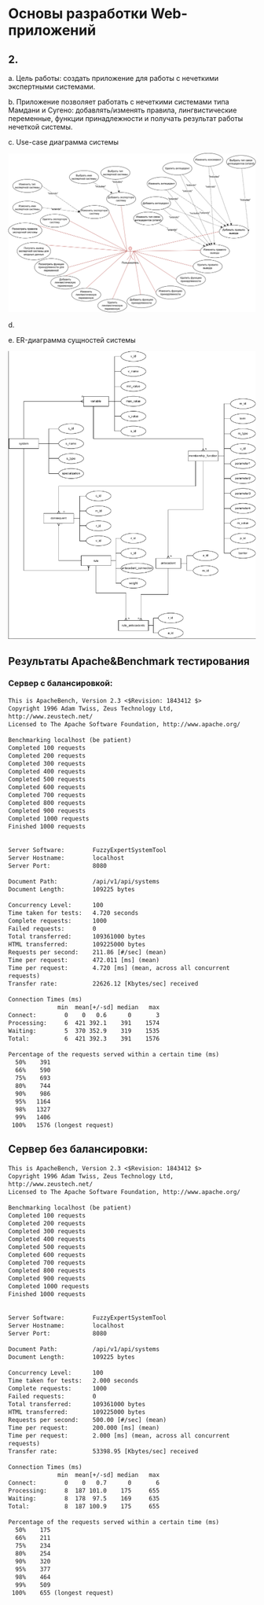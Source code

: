 # Основы разработки Web-приложений

## 2.

a. Цель работы: создать приложение для работы с нечеткими экспертными системами.

b. Приложение позволяет работать с нечеткими системами типа Мамдани и Сугено: добавлять/изменять правила, лингвистические переменные, функции принадлежности и получать результат работы нечеткой системы.

c. Use-case диаграмма системы

![use-case](docs/use-case.png)

d. 

e. ER-диаграмма сущностей системы

![ER](docs/ER.png)

## Результаты Apache&Benchmark тестирования

### Сервер с балансировкой:

```
This is ApacheBench, Version 2.3 <$Revision: 1843412 $>
Copyright 1996 Adam Twiss, Zeus Technology Ltd, http://www.zeustech.net/
Licensed to The Apache Software Foundation, http://www.apache.org/

Benchmarking localhost (be patient)
Completed 100 requests
Completed 200 requests
Completed 300 requests
Completed 400 requests
Completed 500 requests
Completed 600 requests
Completed 700 requests
Completed 800 requests
Completed 900 requests
Completed 1000 requests
Finished 1000 requests


Server Software:        FuzzyExpertSystemTool
Server Hostname:        localhost
Server Port:            8080

Document Path:          /api/v1/api/systems
Document Length:        109225 bytes

Concurrency Level:      100
Time taken for tests:   4.720 seconds
Complete requests:      1000
Failed requests:        0
Total transferred:      109361000 bytes
HTML transferred:       109225000 bytes
Requests per second:    211.86 [#/sec] (mean)
Time per request:       472.011 [ms] (mean)
Time per request:       4.720 [ms] (mean, across all concurrent requests)
Transfer rate:          22626.12 [Kbytes/sec] received

Connection Times (ms)
              min  mean[+/-sd] median   max
Connect:        0    0   0.6      0       3
Processing:     6  421 392.1    391    1574
Waiting:        5  370 352.9    319    1535
Total:          6  421 392.3    391    1576

Percentage of the requests served within a certain time (ms)
  50%    391
  66%    590
  75%    693
  80%    744
  90%    986
  95%   1164
  98%   1327
  99%   1406
 100%   1576 (longest request)

```

## Сервер без балансировки:

```
This is ApacheBench, Version 2.3 <$Revision: 1843412 $>
Copyright 1996 Adam Twiss, Zeus Technology Ltd, http://www.zeustech.net/
Licensed to The Apache Software Foundation, http://www.apache.org/

Benchmarking localhost (be patient)
Completed 100 requests
Completed 200 requests
Completed 300 requests
Completed 400 requests
Completed 500 requests
Completed 600 requests
Completed 700 requests
Completed 800 requests
Completed 900 requests
Completed 1000 requests
Finished 1000 requests


Server Software:        FuzzyExpertSystemTool
Server Hostname:        localhost
Server Port:            8080

Document Path:          /api/v1/api/systems
Document Length:        109225 bytes

Concurrency Level:      100
Time taken for tests:   2.000 seconds
Complete requests:      1000
Failed requests:        0
Total transferred:      109361000 bytes
HTML transferred:       109225000 bytes
Requests per second:    500.00 [#/sec] (mean)
Time per request:       200.000 [ms] (mean)
Time per request:       2.000 [ms] (mean, across all concurrent requests)
Transfer rate:          53398.95 [Kbytes/sec] received

Connection Times (ms)
              min  mean[+/-sd] median   max
Connect:        0    0   0.7      0       6
Processing:     8  187 101.0    175     655
Waiting:        8  178  97.5    169     635
Total:          8  187 100.9    175     655

Percentage of the requests served within a certain time (ms)
  50%    175
  66%    211
  75%    234
  80%    254
  90%    320
  95%    377
  98%    464
  99%    509
 100%    655 (longest request)

```